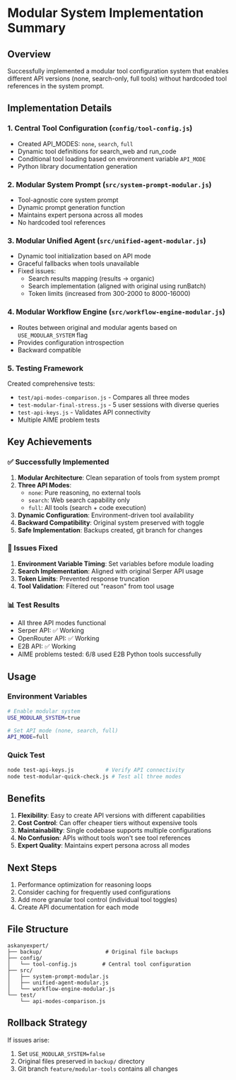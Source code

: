 # Modular System Implementation Summary

## Overview
Successfully implemented a modular tool configuration system that enables different API versions (none, search-only, full tools) without hardcoded tool references in the system prompt.

## Implementation Details

### 1. **Central Tool Configuration** (`config/tool-config.js`)
- Created API_MODES: `none`, `search`, `full`
- Dynamic tool definitions for search_web and run_code
- Conditional tool loading based on environment variable `API_MODE`
- Python library documentation generation

### 2. **Modular System Prompt** (`src/system-prompt-modular.js`)
- Tool-agnostic core system prompt
- Dynamic prompt generation function
- Maintains expert persona across all modes
- No hardcoded tool references

### 3. **Modular Unified Agent** (`src/unified-agent-modular.js`)
- Dynamic tool initialization based on API mode
- Graceful fallbacks when tools unavailable
- Fixed issues:
  - Search results mapping (results → organic)
  - Search implementation (aligned with original using runBatch)
  - Token limits (increased from 300-2000 to 8000-16000)

### 4. **Modular Workflow Engine** (`src/workflow-engine-modular.js`)
- Routes between original and modular agents based on `USE_MODULAR_SYSTEM` flag
- Provides configuration introspection
- Backward compatible

### 5. **Testing Framework**
Created comprehensive tests:
- `test/api-modes-comparison.js` - Compares all three modes
- `test-modular-final-stress.js` - 5 user sessions with diverse queries
- `test-api-keys.js` - Validates API connectivity
- Multiple AIME problem tests

## Key Achievements

### ✅ Successfully Implemented
1. **Modular Architecture**: Clean separation of tools from system prompt
2. **Three API Modes**: 
   - `none`: Pure reasoning, no external tools
   - `search`: Web search capability only
   - `full`: All tools (search + code execution)
3. **Dynamic Configuration**: Environment-driven tool availability
4. **Backward Compatibility**: Original system preserved with toggle
5. **Safe Implementation**: Backups created, git branch for changes

### 🔧 Issues Fixed
1. **Environment Variable Timing**: Set variables before module loading
2. **Search Implementation**: Aligned with original Serper API usage
3. **Token Limits**: Prevented response truncation
4. **Tool Validation**: Filtered out "reason" from tool usage

### 📊 Test Results
- All three API modes functional
- Serper API: ✅ Working
- OpenRouter API: ✅ Working  
- E2B API: ✅ Working
- AIME problems tested: 6/8 used E2B Python tools successfully

## Usage

### Environment Variables
```bash
# Enable modular system
USE_MODULAR_SYSTEM=true

# Set API mode (none, search, full)
API_MODE=full
```

### Quick Test
```bash
node test-api-keys.js          # Verify API connectivity
node test-modular-quick-check.js # Test all three modes
```

## Benefits
1. **Flexibility**: Easy to create API versions with different capabilities
2. **Cost Control**: Can offer cheaper tiers without expensive tools
3. **Maintainability**: Single codebase supports multiple configurations
4. **No Confusion**: APIs without tools won't see tool references
5. **Expert Quality**: Maintains expert persona across all modes

## Next Steps
1. Performance optimization for reasoning loops
2. Consider caching for frequently used configurations
3. Add more granular tool control (individual tool toggles)
4. Create API documentation for each mode

## File Structure
```
askanyexpert/
├── backup/                    # Original file backups
├── config/
│   └── tool-config.js        # Central tool configuration
├── src/
│   ├── system-prompt-modular.js
│   ├── unified-agent-modular.js
│   └── workflow-engine-modular.js
└── test/
    └── api-modes-comparison.js
```

## Rollback Strategy
If issues arise:
1. Set `USE_MODULAR_SYSTEM=false` 
2. Original files preserved in `backup/` directory
3. Git branch `feature/modular-tools` contains all changes